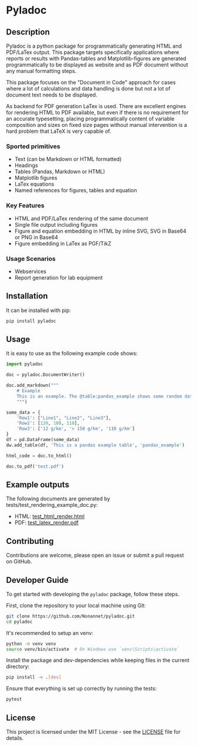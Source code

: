 # Pyladoc

## Description
Pyladoc is a python package for programmatically generating HTML and
PDF/LaTex output. This package targets specifically applications where reports
or results with Pandas-tables and Matplotlib-figures are generated programmatically
to be displayed as website and as PDF document without any manual formatting
steps.

This package focuses on the "Document in Code" approach for cases
where a lot of calculations and data handling is done but not a lot of
document text needs to be displayed.

As backend for PDF generation LaTex is used. There are excellent engines for
rendering HTML to PDF available, but even if there is no requirement for an
accurate typesetting, placing programmatically content of variable
composition and sizes on fixed size pages without manual intervention
is a hard problem that LaTeX is very capable of.

### Sported primitives
- Text (can be Markdown or HTML formatted)
- Headings
- Tables (Pandas, Markdown or HTML)
- Matplotlib figures
- LaTex equations
- Named references for figures, tables and equation

### Key Features
- HTML and PDF/LaTex rendering of the same document
- Single file output including figures
- Figure and equation embedding in HTML by inline SVG, SVG in Base64 or PNG in Base64
- Figure embedding in LaTex as PGF/TikZ

### Usage Scenarios
- Webservices
- Report generation for lab equipment

## Installation
It can be installed with pip:

```bash
pip install pyladoc
```

## Usage
It is easy to use as the following example code shows:

```python
import pyladoc

doc = pyladoc.DocumentWriter()

doc.add_markdown("""
    # Example
    This is an example. The @table:pandas_example shows some random data.
    """)

some_data = {
    'Row1': ["Line1", "Line2", "Line3"],
    'Row2': [120, 100, 110],
    'Row3': ['12 g/km', '> 150 g/km', '110 g/km']
}
df = pd.DataFrame(some_data)
dw.add_table(df, 'This is a pandas example table', 'pandas_example')

html_code = doc.to_html()

doc.to_pdf('test.pdf')
```

## Example outputs
The following documents are generated by tests/test_rendering_example_doc.py:

- HTML: [test_html_render.html](https://html-preview.github.io/?url=https://github.com/Nonannet/pyladoc/blob/main/tests/out/test_html_render.html)
- PDF: [test_latex_render.pdf](https://raw.githubusercontent.com/Nonannet/pyladoc/refs/heads/main/tests/out/test_latex_render.pdf)

## Contributing
Contributions are welcome, please open an issue or submit a pull request on GitHub.

## Developer Guide
To get started with developing the `pyladoc` package, follow these steps.

First, clone the repository to your local machine using Git:

```bash
git clone https://github.com/Nonannet/pyladoc.git
cd pyladoc
```

It's recommended to setup an venv:

```bash
python -m venv venv
source venv/bin/activate  # On Windows use `venv\Scripts\activate`
```

Install the package and dev-dependencies while keeping files in the
current directory:

```bash
pip install -e .[dev]
```

Ensure that everything is set up correctly by running the tests:

```bash
pytest
```
   
## License
This project is licensed under the MIT License - see the [LICENSE](LICENSE) file for details.